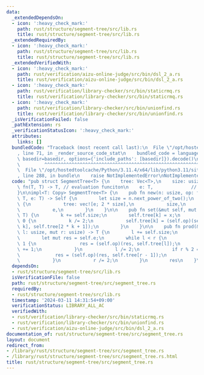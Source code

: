```yaml
---
data:
  _extendedDependsOn:
  - icon: ':heavy_check_mark:'
    path: rust/structure/segment-tree/src/lib.rs
    title: rust/structure/segment-tree/src/lib.rs
  _extendedRequiredBy:
  - icon: ':heavy_check_mark:'
    path: rust/structure/segment-tree/src/lib.rs
    title: rust/structure/segment-tree/src/lib.rs
  _extendedVerifiedWith:
  - icon: ':heavy_check_mark:'
    path: rust/verification/aizu-online-judge/src/bin/dsl_2_a.rs
    title: rust/verification/aizu-online-judge/src/bin/dsl_2_a.rs
  - icon: ':heavy_check_mark:'
    path: rust/verification/library-checker/src/bin/staticrmq.rs
    title: rust/verification/library-checker/src/bin/staticrmq.rs
  - icon: ':heavy_check_mark:'
    path: rust/verification/library-checker/src/bin/unionfind.rs
    title: rust/verification/library-checker/src/bin/unionfind.rs
  _isVerificationFailed: false
  _pathExtension: rs
  _verificationStatusIcon: ':heavy_check_mark:'
  attributes:
    links: []
  bundledCode: "Traceback (most recent call last):\n  File \"/opt/hostedtoolcache/Python/3.11.4/x64/lib/python3.11/site-packages/onlinejudge_verify/documentation/build.py\"\
    , line 71, in _render_source_code_stat\n    bundled_code = language.bundle(stat.path,\
    \ basedir=basedir, options={'include_paths': [basedir]}).decode()\n          \
    \         ^^^^^^^^^^^^^^^^^^^^^^^^^^^^^^^^^^^^^^^^^^^^^^^^^^^^^^^^^^^^^^^^^^^^^^^^^^^^^^^^^\n\
    \  File \"/opt/hostedtoolcache/Python/3.11.4/x64/lib/python3.11/site-packages/onlinejudge_verify/languages/rust.py\"\
    , line 288, in bundle\n    raise NotImplementedError\nNotImplementedError\n"
  code: "pub struct SegmentTree<T> {\n    tree: Vec<T>,\n    size: usize,\n    op:\
    \ fn(T, T) -> T, // evaluation funciton\n    e: T,              // identity element\n\
    }\n\nimpl<T: Copy> SegmentTree<T> {\n    pub fn new(n: usize, op: fn(T, T) ->\
    \ T, e: T) -> Self {\n        let size = n.next_power_of_two();\n        Self\
    \ {\n            tree: vec![e; 2 * size],\n            size,\n            op,\n\
    \            e,\n        }\n    }\n\n    pub fn set(&mut self, mut k: usize, x:\
    \ T) {\n        k += self.size;\n        self.tree[k] = x;\n        while k >\
    \ 0 {\n            k /= 2;\n            self.tree[k] = (self.op)(self.tree[2 *\
    \ k], self.tree[2 * k + 1]);\n        }\n    }\n\n    pub fn prod(&mut self, mut\
    \ l: usize, mut r: usize) -> T {\n        l += self.size;\n        r += self.size;\n\
    \        let mut res = self.e;\n        while l < r {\n            if l % 2 ==\
    \ 1 {\n                res = (self.op)(res, self.tree[l]);\n                l\
    \ += 1;\n            }\n            l /= 2;\n            if r % 2 == 1 {\n   \
    \             res = (self.op)(res, self.tree[r - 1]);\n                r -= 1;\n\
    \            }\n            r /= 2;\n        }\n        res\n    }\n}\n"
  dependsOn:
  - rust/structure/segment-tree/src/lib.rs
  isVerificationFile: false
  path: rust/structure/segment-tree/src/segment_tree.rs
  requiredBy:
  - rust/structure/segment-tree/src/lib.rs
  timestamp: '2024-03-11 14:31:54+09:00'
  verificationStatus: LIBRARY_ALL_AC
  verifiedWith:
  - rust/verification/library-checker/src/bin/staticrmq.rs
  - rust/verification/library-checker/src/bin/unionfind.rs
  - rust/verification/aizu-online-judge/src/bin/dsl_2_a.rs
documentation_of: rust/structure/segment-tree/src/segment_tree.rs
layout: document
redirect_from:
- /library/rust/structure/segment-tree/src/segment_tree.rs
- /library/rust/structure/segment-tree/src/segment_tree.rs.html
title: rust/structure/segment-tree/src/segment_tree.rs
---
```

